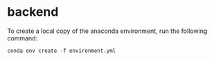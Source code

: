 # backend

To create a local copy of the anaconda environment, run the following command:

```conda env create -f environment.yml```
